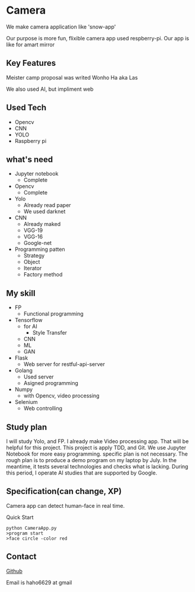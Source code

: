 # Camera
We make camera application like 'snow-app'<p>
Our purpose is more fun, flixible camera app used respberry-pi. Our app is like for amart mirror

## Key Features
Meister camp proposal was writed Wonho Ha aka Las<p>
We also used AI, but impliment web

## Used Tech
- Opencv
- CNN
- YOLO
- Raspberry pi

## what's need
- Jupyter notebook
    - Complete
- Opencv
    - Complete
- Yolo
    - Already read paper
    - We used darknet
- CNN
    - Already maked
    - VGG-19
    - VGG-16
    - Google-net
- Programming patten
    - Strategy
    - Object
    - Iterator
    - Factory method
## My skill
- FP
    - Functional programming 
- Tensorflow 
    - for AI
        - Style Transfer
    - CNN
    - ML
    - GAN
- Flask
    - Web server for restful-api-server
- Golang
    - Used server
    - Asigned programming
- Numpy
    - with Opencv, video processing
- Selenium
    - Web controlling
## Study plan
I will study Yolo, and FP. I already make Video processing app. That will be helpful for this project. This project is apply TDD, and Git. We use Jupyter Notebook for more easy programming. specific plan is not necessary. The rough plan is to produce a demo program on my laptop by July. In the meantime, it tests several technologies and checks what is lacking. During this period, I operate AI studies that are supported by Google.
## Specification(can change, XP)
Camera app can detect human-face in real time.<p>
Quick Start
```
python CameraApp.py
>program start
>face circle -color red
```

## Contact
[Github](https://github.com/Las-Wonho)<p>
Email is haho6629 at gmail